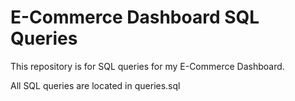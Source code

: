 # E-Commerce Dashboard SQL Queries

This repository is for SQL queries for my E-Commerce Dashboard.

All SQL queries are located in queries.sql
